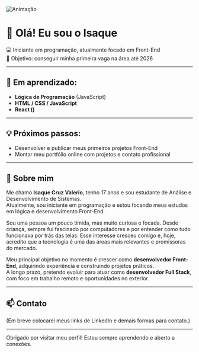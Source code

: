 ![Animação](./Assets.GitHub/banner/BannerAnimacao.gif)

# 👋 Olá! Eu sou o Isaque
  
💻 Iniciante em programação, atualmente focado em Front-End  
🎯 Objetivo: conseguir minha primeira vaga na área até 2026  

---

## 🚀 Em aprendizado:

- **Lógica de Programação** (JavaScript)
- **HTML / CSS / JavaScript**
- **React ()**   

---

## 💡 Próximos passos:

- Desenvolver e publicar meus primeiros projetos Front-End  
- Montar meu portfólio online com projetos e contato profissional  

---

## 🧠 Sobre mim

Me chamo **Isaque Cruz Valerio**, tenho 17 anos e sou estudante de Análise e Desenvolvimento de Sistemas.  
Atualmente, sou iniciante em programação e estou focando meus estudos em lógica e desenvolvimento Front-End.

Sou uma pessoa um pouco tímida, mas muito curiosa e focada. Desde criança, sempre fui fascinado por computadores e por entender como tudo funcionava por trás das telas. Esse interesse cresceu comigo e, hoje, acredito que a tecnologia é uma das áreas mais relevantes e promissoras do mercado.

Meu principal objetivo no momento é crescer como **desenvolvedor Front-End**, adquirindo experiência e construindo projetos práticos.  
A longo prazo, pretendo evoluir para atuar como **desenvolvedor Full Stack**, com foco em trabalho remoto e oportunidades no exterior.


---

## 📫 Contato

(Em breve colocarei meus links de LinkedIn e demais formas para contato.)

---

Obrigado por visitar meu perfil! Estou sempre aprendendo e aberto a conexões.
